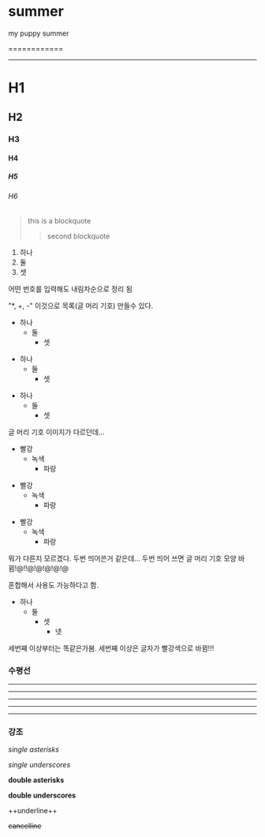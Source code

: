 # summer
my puppy summer


============


----------------


# H1
## H2
### H3
#### H4
##### H5
###### H6


> this is a blockquote
>> second blockquote

1. 하나
3. 둘
2. 셋

어떤 번호를 입력해도 내림차순으로 정리 됨

"*, +, -" 이것으로 목록(글 머리 기호) 만들수 있다.

* 하나
  * 둘
    * 셋
  
+ 하나
  + 둘
    + 셋
  
- 하나
  - 둘
    - 셋
  
글 머리 기호 이미지가 다르던데... 

* 빨강
  * 녹색
    * 파랑

+ 빨강
  + 녹색
    + 파랑

- 빨강
  - 녹색
    - 파랑

뭐가 다른지 모르겠다. 두번 띄어쓴거 같은데...
두번 띄어 쓰면 글 머리 기호 모양 바뀜!@!!@!@!@!@!@


혼합해서 사용도 가능하다고 함.

* 하나
  - 둘
    + 셋
      * 넷
      
세번째 이상부터는 똑같은가봄.
세번째 이상은 글자가 빨강색으로 바뀜!!!



### 수평선

* * *
***
*****
- - - 
---------------------------


### 강조

*single asterisks*

_single underscores_

**double asterisks**

__double underscores__

++underline++

~~cancelline~~





